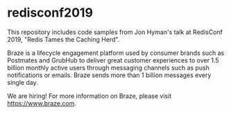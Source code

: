# redisconf2019
This repository includes code samples from Jon Hyman's talk at RedisConf 2019, "Redis Tames the Caching Herd".

Braze is a lifecycle engagement platform used by consumer brands such as Postmates and GrubHub to deliver great customer experiences to over 1.5 billion monthly active users through messaging channels such as push notifications or emails. Braze sends more than 1 billion messages every single day.

We are hiring! For more information on Braze, please visit https://www.braze.com.
